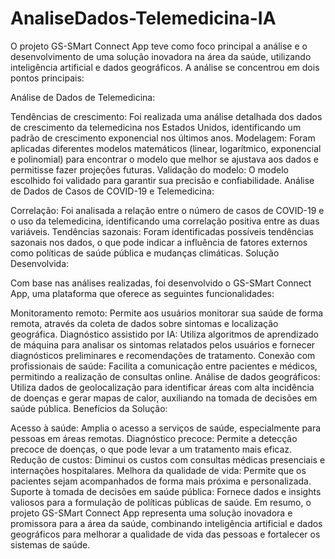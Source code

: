 # AnaliseDados-Telemedicina-IA
O projeto GS-SMart Connect App teve como foco principal a análise e o desenvolvimento de uma solução inovadora na área da saúde, utilizando inteligência artificial e dados geográficos. A análise se concentrou em dois pontos principais:

Análise de Dados de Telemedicina:

Tendências de crescimento: Foi realizada uma análise detalhada dos dados de crescimento da telemedicina nos Estados Unidos, identificando um padrão de crescimento exponencial nos últimos anos.
Modelagem: Foram aplicadas diferentes modelos matemáticos (linear, logarítmico, exponencial e polinomial) para encontrar o modelo que melhor se ajustava aos dados e permitisse fazer projeções futuras.
Validação do modelo: O modelo escolhido foi validado para garantir sua precisão e confiabilidade.
Análise de Dados de Casos de COVID-19 e Telemedicina:

Correlação: Foi analisada a relação entre o número de casos de COVID-19 e o uso da telemedicina, identificando uma correlação positiva entre as duas variáveis.
Tendências sazonais: Foram identificadas possíveis tendências sazonais nos dados, o que pode indicar a influência de fatores externos como políticas de saúde pública e mudanças climáticas.
Solução Desenvolvida:

Com base nas análises realizadas, foi desenvolvido o GS-SMart Connect App, uma plataforma que oferece as seguintes funcionalidades:

Monitoramento remoto: Permite aos usuários monitorar sua saúde de forma remota, através da coleta de dados sobre sintomas e localização geográfica.
Diagnóstico assistido por IA: Utiliza algoritmos de aprendizado de máquina para analisar os sintomas relatados pelos usuários e fornecer diagnósticos preliminares e recomendações de tratamento.
Conexão com profissionais de saúde: Facilita a comunicação entre pacientes e médicos, permitindo a realização de consultas online.
Análise de dados geográficos: Utiliza dados de geolocalização para identificar áreas com alta incidência de doenças e gerar mapas de calor, auxiliando na tomada de decisões em saúde pública.
Benefícios da Solução:

Acesso à saúde: Amplia o acesso a serviços de saúde, especialmente para pessoas em áreas remotas.
Diagnóstico precoce: Permite a detecção precoce de doenças, o que pode levar a um tratamento mais eficaz.
Redução de custos: Diminui os custos com consultas médicas presenciais e internações hospitalares.
Melhora da qualidade de vida: Permite que os pacientes sejam acompanhados de forma mais próxima e personalizada.
Suporte à tomada de decisões em saúde pública: Fornece dados e insights valiosos para a formulação de políticas públicas de saúde.
Em resumo, o projeto GS-SMart Connect App representa uma solução inovadora e promissora para a área da saúde, combinando inteligência artificial e dados geográficos para melhorar a qualidade de vida das pessoas e fortalecer os sistemas de saúde.
